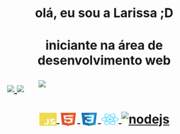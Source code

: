 <div>
  <h1 align="center">olá, eu sou a Larissa ;D<h1>
    <p align="center">iniciante na área de desenvolvimento web<p>
    <img src="https://raw.githubusercontent.com/MicaelliMedeiros/micaellimedeiros/master/image/computer-illustration.png" min-width="400px" max-width="400px" width="400px" align="right">
<div align="center">
  <a href="https://github.com/larissaodourado">
  <img height="150em" src="https://github-readme-stats.vercel.app/api?username=larissaodourado&show_icons=true&theme=dracula&include_all_commits=true&count_private=true"/>
  <img height="150em" src="https://github-readme-stats.vercel.app/api/top-langs/?username=larissaodourado&layout=compact&langs_count=7&theme=dracula"/>
</div>
  <div align="center" valign="top"><br>
  <img align="center" alt="Rafa-Js" height="30" width="40" src="https://raw.githubusercontent.com/devicons/devicon/master/icons/javascript/javascript-plain.svg">
  <img align="center" alt="Rafa-HTML" height="30" width="40" src="https://raw.githubusercontent.com/devicons/devicon/master/icons/html5/html5-original.svg">
  <img align="center" alt="Rafa-CSS" height="30" width="40" src="https://raw.githubusercontent.com/devicons/devicon/master/icons/css3/css3-original.svg">
  <img align="center" alt="React" height="30" width="40" src="https://raw.githubusercontent.com/devicons/devicon/master/icons/react/react-original.svg">
      <img align="center" alt="nodejs" height="30" width="40" src="https://cdn.worldvectorlogo.com/logos/nodejs-icon.svg">
</div>
